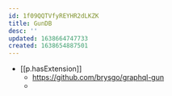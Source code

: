 ```yaml
---
id: 1f09QQTVfyREYHR2dLKZK
title: GunDB
desc: ''
updated: 1638664747733
created: 1638654887501
---
```


- [[p.hasExtension]] 
  - https://github.com/brysgo/graphql-gun
  - 
